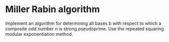 # Miller Rabin algorithm 

Implement an algorithm for determining all bases b with respect to which a composite odd
number n is strong pseudoprime. Use the repeated squaring modular exponentiation method.
